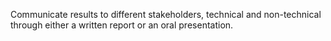 Communicate results to different stakeholders, technical and non-technical through either a written report or an oral presentation.
